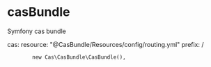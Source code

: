 # casBundle
Symfony cas bundle

cas:
    resource: "@CasBundle/Resources/config/routing.yml"
    prefix:   /


            new Cas\CasBundle\CasBundle(),
